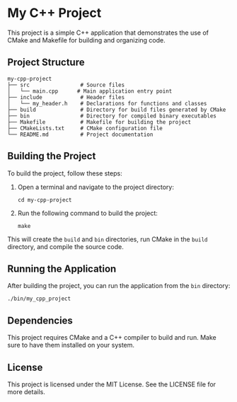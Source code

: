 # My C++ Project

This project is a simple C++ application that demonstrates the use of CMake and Makefile for building and organizing code.

## Project Structure

```
my-cpp-project
├── src                # Source files
│   └── main.cpp      # Main application entry point
├── include            # Header files
│   └── my_header.h    # Declarations for functions and classes
├── build              # Directory for build files generated by CMake
├── bin                # Directory for compiled binary executables
├── Makefile           # Makefile for building the project
├── CMakeLists.txt     # CMake configuration file
└── README.md          # Project documentation
```

## Building the Project

To build the project, follow these steps:

1. Open a terminal and navigate to the project directory:
   ```
   cd my-cpp-project
   ```

2. Run the following command to build the project:
   ```
   make
   ```

This will create the `build` and `bin` directories, run CMake in the `build` directory, and compile the source code.

## Running the Application

After building the project, you can run the application from the `bin` directory:
```
./bin/my_cpp_project
```

## Dependencies

This project requires CMake and a C++ compiler to build and run. Make sure to have them installed on your system.

## License

This project is licensed under the MIT License. See the LICENSE file for more details.